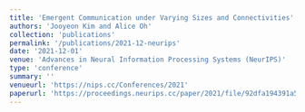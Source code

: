 ```yaml
---
title: 'Emergent Communication under Varying Sizes and Connectivities'
authors: 'Jooyeon Kim and Alice Oh'
collection: 'publications'
permalink: '/publications/2021-12-neurips'
date: '2021-12-01'
venue: 'Advances in Neural Information Processing Systems (NeurIPS)'
type: 'conference'
summary: ''
venueurl: 'https://nips.cc/Conferences/2021'
paperurl: 'https://proceedings.neurips.cc/paper/2021/file/92dfa194391a59dc65b88b704599dbd6-Paper.pdf'
---
```


